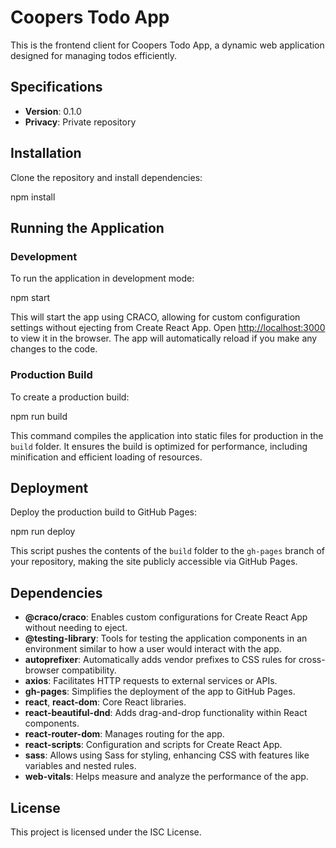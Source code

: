 # Coopers Todo App

This is the frontend client for Coopers Todo App, a dynamic web application designed for managing todos efficiently.

## Specifications

- **Version**: 0.1.0
- **Privacy**: Private repository

## Installation

Clone the repository and install dependencies:

npm install

## Running the Application

### Development

To run the application in development mode:

npm start

This will start the app using CRACO, allowing for custom configuration settings without ejecting from Create React App. Open [http://localhost:3000](http://localhost:3000) to view it in the browser. The app will automatically reload if you make any changes to the code.

### Production Build

To create a production build:

npm run build

This command compiles the application into static files for production in the `build` folder. It ensures the build is optimized for performance, including minification and efficient loading of resources.

## Deployment

Deploy the production build to GitHub Pages:

npm run deploy

This script pushes the contents of the `build` folder to the `gh-pages` branch of your repository, making the site publicly accessible via GitHub Pages.

## Dependencies

- **@craco/craco**: Enables custom configurations for Create React App without needing to eject.
- **@testing-library**: Tools for testing the application components in an environment similar to how a user would interact with the app.
- **autoprefixer**: Automatically adds vendor prefixes to CSS rules for cross-browser compatibility.
- **axios**: Facilitates HTTP requests to external services or APIs.
- **gh-pages**: Simplifies the deployment of the app to GitHub Pages.
- **react**, **react-dom**: Core React libraries.
- **react-beautiful-dnd**: Adds drag-and-drop functionality within React components.
- **react-router-dom**: Manages routing for the app.
- **react-scripts**: Configuration and scripts for Create React App.
- **sass**: Allows using Sass for styling, enhancing CSS with features like variables and nested rules.
- **web-vitals**: Helps measure and analyze the performance of the app.

## License

This project is licensed under the ISC License.

